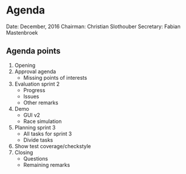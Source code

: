 # Agenda
Date:  December, 2016
Chairman: Christian Slothouber
Secretary: Fabian Mastenbroek

## Agenda points
1. Opening
2. Approval agenda
    - Missing points of interests
3. Evaluation sprint 2
    - Progress
    - Issues
    - Other remarks
4. Demo
    - GUI v2
    - Race simulation
5. Planning sprint 3
    - All tasks for sprint 3
    - Divide tasks
6. Show test coverage/checkstyle
7. Closing
    - Questions
    - Remaining remarks

